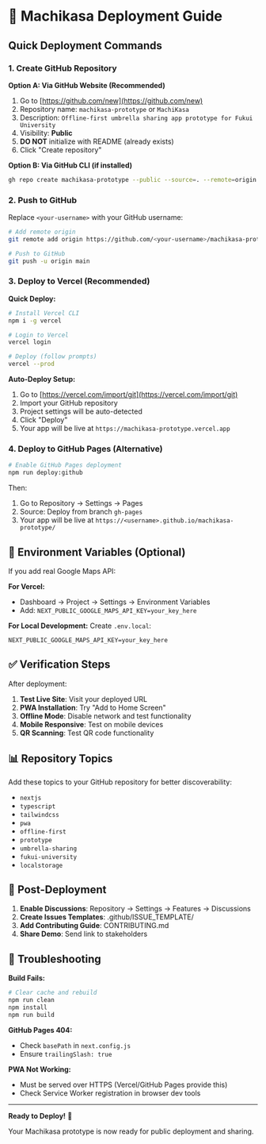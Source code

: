 # 🚀 Machikasa Deployment Guide

## Quick Deployment Commands

### 1. Create GitHub Repository

**Option A: Via GitHub Website (Recommended)**
1. Go to [https://github.com/new](https://github.com/new)
2. Repository name: `machikasa-prototype` or `MachiKasa`
3. Description: `Offline-first umbrella sharing app prototype for Fukui University`
4. Visibility: **Public**
5. **DO NOT** initialize with README (already exists)
6. Click "Create repository"

**Option B: Via GitHub CLI (if installed)**
```bash
gh repo create machikasa-prototype --public --source=. --remote=origin --description "Offline-first umbrella sharing app prototype for Fukui University"
```

### 2. Push to GitHub

Replace `<your-username>` with your GitHub username:

```bash
# Add remote origin
git remote add origin https://github.com/<your-username>/machikasa-prototype.git

# Push to GitHub
git push -u origin main
```

### 3. Deploy to Vercel (Recommended)

**Quick Deploy:**
```bash
# Install Vercel CLI
npm i -g vercel

# Login to Vercel
vercel login

# Deploy (follow prompts)
vercel --prod
```

**Auto-Deploy Setup:**
1. Go to [https://vercel.com/import/git](https://vercel.com/import/git)
2. Import your GitHub repository
3. Project settings will be auto-detected
4. Click "Deploy"
5. Your app will be live at `https://machikasa-prototype.vercel.app`

### 4. Deploy to GitHub Pages (Alternative)

```bash
# Enable GitHub Pages deployment
npm run deploy:github
```

Then:
1. Go to Repository → Settings → Pages
2. Source: Deploy from branch `gh-pages`
3. Your app will be live at `https://<username>.github.io/machikasa-prototype/`

## 🔧 Environment Variables (Optional)

If you add real Google Maps API:

**For Vercel:**
- Dashboard → Project → Settings → Environment Variables
- Add: `NEXT_PUBLIC_GOOGLE_MAPS_API_KEY=your_key_here`

**For Local Development:**
Create `.env.local`:
```
NEXT_PUBLIC_GOOGLE_MAPS_API_KEY=your_key_here
```

## ✅ Verification Steps

After deployment:
1. **Test Live Site**: Visit your deployed URL
2. **PWA Installation**: Try "Add to Home Screen"
3. **Offline Mode**: Disable network and test functionality
4. **Mobile Responsive**: Test on mobile devices
5. **QR Scanning**: Test QR code functionality

## 📊 Repository Topics

Add these topics to your GitHub repository for better discoverability:
- `nextjs`
- `typescript`
- `tailwindcss`
- `pwa`
- `offline-first`
- `prototype`
- `umbrella-sharing`
- `fukui-university`
- `localstorage`

## 🤝 Post-Deployment

1. **Enable Discussions**: Repository → Settings → Features → Discussions
2. **Create Issues Templates**: .github/ISSUE_TEMPLATE/
3. **Add Contributing Guide**: CONTRIBUTING.md
4. **Share Demo**: Send link to stakeholders

## 🔧 Troubleshooting

**Build Fails:**
```bash
# Clear cache and rebuild
npm run clean
npm install
npm run build
```

**GitHub Pages 404:**
- Check `basePath` in `next.config.js`
- Ensure `trailingSlash: true`

**PWA Not Working:**
- Must be served over HTTPS (Vercel/GitHub Pages provide this)
- Check Service Worker registration in browser dev tools

---

**Ready to Deploy!** 🚀

Your Machikasa prototype is now ready for public deployment and sharing.